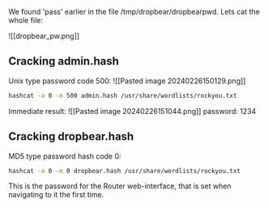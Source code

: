 We found 'pass' earlier in the file /tmp/dropbear/dropbearpwd. Lets cat the whole file:

![[dropbear_pw.png]]

## Cracking admin.hash

Unix type password code 500:
![[Pasted image 20240226150129.png]]

```bash
hashcat -a 0 -m 500 admin.hash /usr/share/wordlists/rockyou.txt
```

Immediate result:
![[Pasted image 20240226151044.png]]
password: 1234

## Cracking dropbear.hash

MD5 type password hash code 0:
```bash
hashcat -a 0 -m 0 dropbear.hash /usr/share/wordlists/rockyou.txt
```

This is the password for the Router web-interface, that is set when navigating to it the first time.